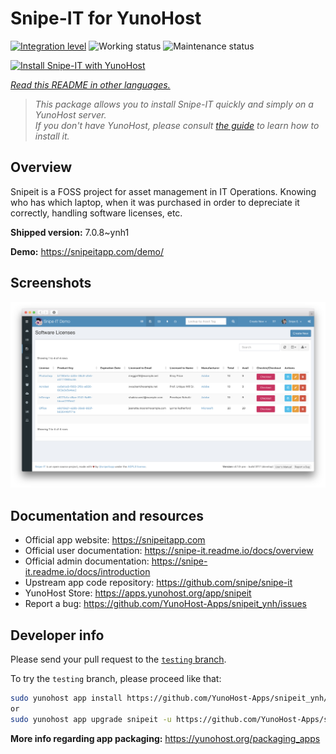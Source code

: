 <!--
N.B.: This README was automatically generated by <https://github.com/YunoHost/apps/tree/master/tools/readme_generator>
It shall NOT be edited by hand.
-->

# Snipe-IT for YunoHost

[![Integration level](https://dash.yunohost.org/integration/snipeit.svg)](https://ci-apps.yunohost.org/ci/apps/snipeit/) ![Working status](https://ci-apps.yunohost.org/ci/badges/snipeit.status.svg) ![Maintenance status](https://ci-apps.yunohost.org/ci/badges/snipeit.maintain.svg)

[![Install Snipe-IT with YunoHost](https://install-app.yunohost.org/install-with-yunohost.svg)](https://install-app.yunohost.org/?app=snipeit)

*[Read this README in other languages.](./ALL_README.md)*

> *This package allows you to install Snipe-IT quickly and simply on a YunoHost server.*  
> *If you don't have YunoHost, please consult [the guide](https://yunohost.org/install) to learn how to install it.*

## Overview

Snipeit is a FOSS project for asset management in IT Operations. Knowing who has which laptop, when it was purchased in order to depreciate it correctly, handling software licenses, etc.

**Shipped version:** 7.0.8~ynh1

**Demo:** <https://snipeitapp.com/demo/>

## Screenshots

![Screenshot of Snipe-IT](./doc/screenshots/screenshot.png)

## Documentation and resources

- Official app website: <https://snipeitapp.com>
- Official user documentation: <https://snipe-it.readme.io/docs/overview>
- Official admin documentation: <https://snipe-it.readme.io/docs/introduction>
- Upstream app code repository: <https://github.com/snipe/snipe-it>
- YunoHost Store: <https://apps.yunohost.org/app/snipeit>
- Report a bug: <https://github.com/YunoHost-Apps/snipeit_ynh/issues>

## Developer info

Please send your pull request to the [`testing` branch](https://github.com/YunoHost-Apps/snipeit_ynh/tree/testing).

To try the `testing` branch, please proceed like that:

```bash
sudo yunohost app install https://github.com/YunoHost-Apps/snipeit_ynh/tree/testing --debug
or
sudo yunohost app upgrade snipeit -u https://github.com/YunoHost-Apps/snipeit_ynh/tree/testing --debug
```

**More info regarding app packaging:** <https://yunohost.org/packaging_apps>
